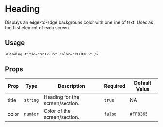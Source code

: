 # Heading

Displays an edge-to-edge background color with one line of text. Used as the first element of each screen.

## Usage

```tsx
<Heading title="$212.35" color="#FF8365" />
```

## Props

| Prop  | Type     | Description                     | Required | Default Value |
| ----- | -------- | ------------------------------- | -------- | ------------- |
| title | `string` | Heading for the screen/section. | `true`   | NA            |
| color | `number` | Color of the screen/section.    | `false`  | `#FF8365`     |

